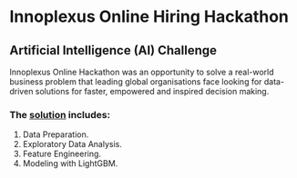 <style>
a.link_style01:{text-decoration: underline;}
</style>


# Innoplexus Online Hiring Hackathon
## Artificial Intelligence (AI) Challenge

Innoplexus Online Hackathon was an opportunity to solve a real-world business problem that leading global organisations 
face looking for data-driven solutions for faster, empowered and inspired decision making.

### The <a href='https://github.com/kcostya/hackathons/blob/master/innoplexus/solution.ipynb' class="link_style01">solution</a> includes:
1. Data Preparation.
2. Exploratory Data Analysis.
3. Feature Engineering.
4. Modeling with LightGBM.
